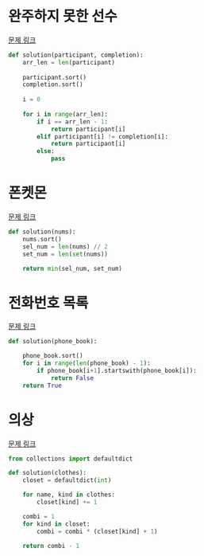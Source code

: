 # 완주하지 못한 선수
[문제 링크](https://school.programmers.co.kr/learn/courses/30/lessons/42576)
```python
def solution(participant, completion):
    arr_len = len(participant)
    
    participant.sort()
    completion.sort()
    
    i = 0
    
    for i in range(arr_len):
        if i == arr_len - 1:
            return participant[i]
        elif participant[i] != completion[i]:
            return participant[i]
        else:
            pass
```

# 폰켓몬
[문제 링크](https://school.programmers.co.kr/learn/courses/30/lessons/1845)
```python
def solution(nums):
    nums.sort()
    sel_num = len(nums) // 2
    set_num = len(set(nums))

    return min(sel_num, set_num)
```

# 전화번호 목록
[문제 링크](https://school.programmers.co.kr/learn/courses/30/lessons/42577)
```python
def solution(phone_book):

    phone_book.sort()
    for i in range(len(phone_book) - 1):
        if phone_book[i+1].startswith(phone_book[i]):
            return False
    return True
```

# 의상
[문제 링크](https://school.programmers.co.kr/learn/courses/30/lessons/42578)
```python
from collections import defaultdict

def solution(clothes):
    closet = defaultdict(int)

    for name, kind in clothes:
        closet[kind] += 1

    combi = 1
    for kind in closet:
        combi = combi * (closet[kind] + 1)

    return combi - 1
```

```python

```

```python

```

